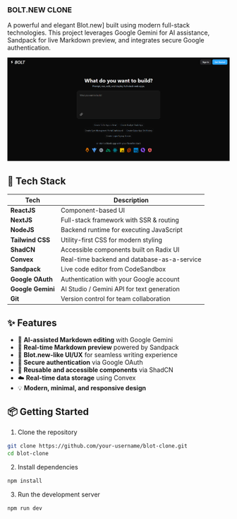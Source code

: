 ### BOLT.NEW CLONE
A powerful and elegant Blot.new] built using modern full-stack technologies. This project leverages Google Gemini for AI assistance, Sandpack for live Markdown preview, and integrates secure Google authentication.

<img src="public/demo.png" alt="demo"/>

## 🚀 Tech Stack

| Tech             | Description                                      |
|------------------|--------------------------------------------------|
| **ReactJS**       | Component-based UI                              |
| **NextJS**        | Full-stack framework with SSR & routing         |
| **NodeJS**        | Backend runtime for executing JavaScript        |
| **Tailwind CSS**  | Utility-first CSS for modern styling            |
| **ShadCN**        | Accessible components built on Radix UI         |
| **Convex**        | Real-time backend and database-as-a-service     |
| **Sandpack**      | Live code editor from CodeSandbox               |
| **Google OAuth**  | Authentication with your Google account         |
| **Google Gemini** | AI Studio / Gemini API for text generation      |
| **Git**           | Version control for team collaboration          |

## ✨ Features

- 🧠 **AI-assisted Markdown editing** with Google Gemini
- 📝 **Real-time Markdown preview** powered by Sandpack
- 🧾 **Blot.new-like UI/UX** for seamless writing experience
- 🔐 **Secure authentication** via Google OAuth
- 🧩 **Reusable and accessible components** via ShadCN
- ☁️ **Real-time data storage** using Convex
- 💡 **Modern, minimal, and responsive design**

## 📦 Getting Started

1. Clone the repository
```bash
git clone https://github.com/your-username/blot-clone.git
cd blot-clone
```
2. Install dependencies
```bash
npm install
```
3. Run the development server
```bash
npm run dev
```

